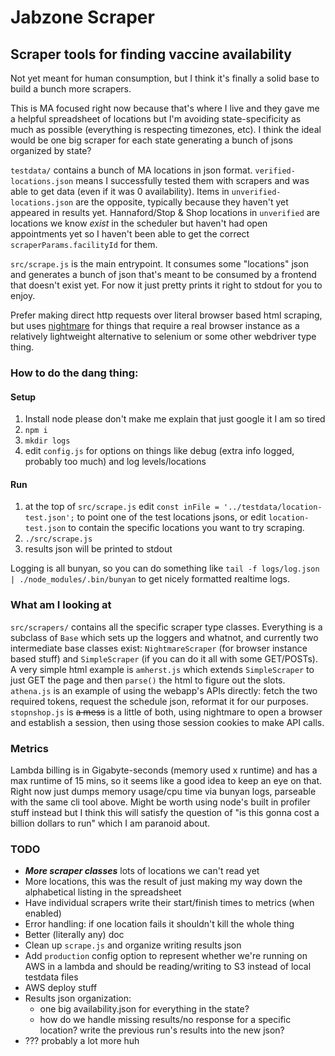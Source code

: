 # Jabzone Scraper

## Scraper tools for finding vaccine availability

Not yet meant for human consumption, but I think it's finally a solid base to build a bunch more scrapers.

This is MA focused right now because that's where I live and they gave me a helpful spreadsheet of locations but I'm avoiding state-specificity as much as possible (everything is respecting timezones, etc). I think the ideal would be one big scraper for each state generating a bunch of jsons organized by state? 

`testdata/` contains a bunch of MA locations in json format. `verified-locations.json` means I successfully tested them with scrapers and was able to get data (even if it was 0 availability). Items in `unverified-locations.json` are the opposite, typically because they haven't yet appeared in results yet. Hannaford/Stop & Shop locations in `unverified` are locations we know *exist* in the scheduler but haven't had open appointments yet so I haven't been able to get the correct `scraperParams.facilityId` for them.

`src/scrape.js` is the main entrypoint. It consumes some "locations" json and generates a bunch of json that's meant to be consumed by a frontend that doesn't exist yet. For now it just pretty prints it right to stdout for you to enjoy. 

Prefer making direct http requests over literal browser based html scraping, but uses [nightmare](https://github.com/segmentio/nightmare) for things that require a real browser instance as a relatively lightweight alternative to selenium or some other webdriver type thing.

### How to do the dang thing:

#### Setup

1. Install node please don't make me explain that just google it I am so tired
2. `npm i` 
3. `mkdir logs`
4. edit `config.js` for options on things like debug (extra info logged, probably too much) and log levels/locations

#### Run

1. at the top of `src/scrape.js` edit `const inFile = '../testdata/location-test.json';` to point one of the test locations jsons, or edit `location-test.json` to contain the specific locations you want to try scraping.
2. `./src/scrape.js`
3. results json will be printed to stdout

Logging is all bunyan, so you can do something like `tail -f logs/log.json | ./node_modules/.bin/bunyan` to get nicely formatted realtime logs.

### What am I looking at

`src/scrapers/` contains all the specific scraper type classes. Everything is a subclass of `Base` which sets up the loggers and whatnot, and currently two intermediate base classes exist: `NightmareScraper` (for browser instance based stuff) and `SimpleScraper` (if you can do it all with some GET/POSTs). A very simple html example is `amherst.js` which extends `SimpleScraper` to just GET the page and then `parse()` the html to figure out the slots. `athena.js` is an example of using the webapp's APIs directly: fetch the two required tokens, request the schedule json, reformat it for our purposes. `stopnshop.js` is ~~a mess~~ is a little of both, using nightmare to open a browser and establish a session, then using those session cookies to make API calls. 

### Metrics

Lambda billing is in Gigabyte-seconds (memory used x runtime) and has a max runtime of 15 mins, so it seems like a good idea to keep an eye on that. Right now just dumps memory usage/cpu time via bunyan logs, parseable with the same cli tool above. Might be worth using node's built in profiler stuff instead but I think this will satisfy the question of "is this gonna cost a billion dollars to run" which I am paranoid about.

### TODO

- **_More scraper classes_** lots of locations we can't read yet
- More locations, this was the result of just making my way down the alphabetical listing in the spreadsheet
- Have individual scrapers write their start/finish times to metrics (when enabled) 
- Error handling: if one location fails it shouldn't kill the whole thing
- Better (literally any) doc
- Clean up `scrape.js` and organize writing results json 
- Add `production` config option to represent whether we're running on AWS in a lambda and should be reading/writing to S3 instead of local testdata files
- AWS deploy stuff
- Results json organization: 
  - one big availability.json for everything in the state? 
  - how do we handle missing results/no response for a specific location? write the previous run's results into the new json?
- ??? probably a lot more huh
